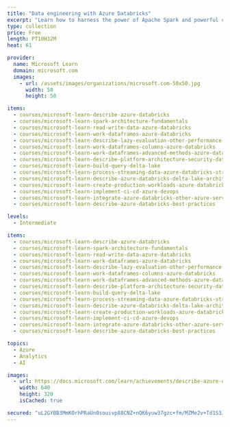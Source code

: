 ```yaml
---
title: "Data engineering with Azure Databricks"
excerpt: "Learn how to harness the power of Apache Spark and powerful clusters running on the Azure Databricks platform to run large data engineering workloads in the cloud."
type: collection
price: Free
length: PT10H32M
heat: 61

provider:
  name: Microsoft Learn
  domain: microsoft.com
  images:
    - url: /assets/images/organizations/microsoft.com-50x50.jpg
      width: 50
      height: 50

items:
  - courses/microsoft-learn-describe-azure-databricks
  - courses/microsoft-learn-spark-architecture-fundamentals
  - courses/microsoft-learn-read-write-data-azure-databricks
  - courses/microsoft-learn-work-dataframes-azure-databricks
  - courses/microsoft-learn-describe-lazy-evaluation-other-performance-features-azure-databricks
  - courses/microsoft-learn-work-dataframes-columns-azure-databricks
  - courses/microsoft-learn-work-dataframes-advanced-methods-azure-databricks
  - courses/microsoft-learn-describe-platform-architecture-security-data-protection-azure-databricks
  - courses/microsoft-learn-build-query-delta-lake
  - courses/microsoft-learn-process-streaming-data-azure-databricks-structured-streaming
  - courses/microsoft-learn-describe-azure-databricks-delta-lake-architecture
  - courses/microsoft-learn-create-production-workloads-azure-databricks-azure-data-factory
  - courses/microsoft-learn-implement-ci-cd-azure-devops
  - courses/microsoft-learn-integrate-azure-databricks-other-azure-services
  - courses/microsoft-learn-describe-azure-databricks-best-practices

levels:
  - Intermediate

items:
  - courses/microsoft-learn-describe-azure-databricks
  - courses/microsoft-learn-spark-architecture-fundamentals
  - courses/microsoft-learn-read-write-data-azure-databricks
  - courses/microsoft-learn-work-dataframes-azure-databricks
  - courses/microsoft-learn-describe-lazy-evaluation-other-performance-features-azure-databricks
  - courses/microsoft-learn-work-dataframes-columns-azure-databricks
  - courses/microsoft-learn-work-dataframes-advanced-methods-azure-databricks
  - courses/microsoft-learn-describe-platform-architecture-security-data-protection-azure-databricks
  - courses/microsoft-learn-build-query-delta-lake
  - courses/microsoft-learn-process-streaming-data-azure-databricks-structured-streaming
  - courses/microsoft-learn-describe-azure-databricks-delta-lake-architecture
  - courses/microsoft-learn-create-production-workloads-azure-databricks-azure-data-factory
  - courses/microsoft-learn-implement-ci-cd-azure-devops
  - courses/microsoft-learn-integrate-azure-databricks-other-azure-services
  - courses/microsoft-learn-describe-azure-databricks-best-practices

topics:
  - Azure
  - Analytics
  - AI

images:
  - url: https://docs.microsoft.com/learn/achievements/describe-azure-databricks-social.png
    width: 640
    height: 320
    isCached: true

secured: "uL2GYBB3MmKOrhPRaUn0souivp88CNZ+nQK6yuw37gzc+fm/MZMe2v+Td1S3JB3PQUNI5GuQW1TtASEx7xILSXaGJ2sketgbEo6dYouWquuG50yM49HXm83EOX2qMQlv8BFlVldFXNZ6k2iedVU3w3cFLITZDL8xXvIEEfDJKLEeZTswqvgQBp1rAw1pv9KRxoi3q7Xh3DKQP6nwGny+7jP5l52f2Hhq3Rn0z44Pk5RNzqea8brbXfebyNLy2k6weSOpGAdscJOokoXLj9yxYq2BgYH4eZ0uenw6qUy3vnS8Mib5/LF0smqYd1gljHxSOJAhTvpfnFW5iC4XQuWzlQ==;x4pipY9SJLzms2I+SvKM8g=="
---
```


